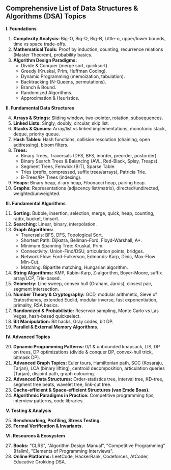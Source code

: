 ## Comprehensive List of Data Structures & Algorithms (DSA) Topics

**I. Foundations**

1.  **Complexity Analysis:** Big-O, Big-Ω, Big-Θ, Little-o, upper/lower bounds, time vs space trade-offs.
2.  **Mathematical Tools:** Proof by induction, counting, recurrence relations (Master Theorem), probability basics.
3.  **Algorithm Design Paradigms:**
    *   Divide & Conquer (merge sort, quicksort).
    *   Greedy (Kruskal, Prim, Huffman Coding).
    *   Dynamic Programming (memoization, tabulation).
    *   Backtracking (N-Queens, permutations).
    *   Branch & Bound.
    *   Randomized Algorithms.
    *   Approximation & Heuristics.

**II. Fundamental Data Structures**

4.  **Arrays & Strings:** Sliding window, two-pointer, rotation, subsequences.
5.  **Linked Lists:** Singly, doubly, circular, skip list.
6.  **Stacks & Queues:** Array/list vs linked implementations, monotonic stack, deque, priority queue.
7.  **Hash Tables:** Hash functions, collision resolution (chaining, open addressing), bloom filters.
8.  **Trees:**
    *   Binary Trees, Traversals (DFS, BFS, inorder, preorder, postorder).
    *   Binary Search Trees & Balancing (AVL, Red-Black, Splay, Treaps).
    *   Segment Trees, Fenwick (BIT), Sparse Table.
    *   Tries (prefix, compressed, suffix trees/arrays), Patricia Trie.
    *   B-Trees/B+ Trees (indexing).
9.  **Heaps:** Binary heap, d-ary heap, Fibonacci heap, pairing heap.
10. **Graphs:** Representations (adjacency list/matrix), directed/undirected, weighted/unweighted.

**III. Fundamental Algorithms**

11. **Sorting:** Bubble, insertion, selection, merge, quick, heap, counting, radix, bucket, timsort.
12. **Searching:** Linear, binary, interpolation.
13. **Graph Algorithms:**
    *   Traversals: BFS, DFS, Topological Sort.
    *   Shortest Path: Dijkstra, Bellman-Ford, Floyd-Warshall, A*.
    *   Minimum Spanning Tree: Kruskal, Prim.
    *   Connectivity: Union-Find/DSU, articulation points, bridges.
    *   Network Flow: Ford-Fulkerson, Edmonds-Karp, Dinic, Max-Flow Min-Cut.
    *   Matching: Bipartite matching, Hungarian algorithm.
14. **String Algorithms:** KMP, Rabin–Karp, Z-algorithm, Boyer-Moore, suffix array/LCP, Trie-based.
15. **Geometry:** Line sweep, convex hull (Graham, Jarvis), closest pair, segment intersection.
16. **Number Theory & Cryptography:** GCD, modular arithmetic, Sieve of Eratosthenes, extended Euclid, modular inverse, fast exponentiation, primality, RSA basics.
17. **Randomized & Probabilistic:** Reservoir sampling, Monte Carlo vs Las Vegas, hash-based quickselect.
18. **Bit Manipulation:** Bit hacks, Gray codes, bit DP.
19. **Parallel & External Memory Algorithms.**

**IV. Advanced Topics**

20. **Dynamic Programming Patterns:** 0/1 & unbounded knapsack, LIS, DP on trees, DP optimizations (divide & conquer DP, convex-hull trick, bitmask DP).
21. **Advanced Graph Topics:** Euler tours, Hamiltonian path, SCC (Kosaraju, Tarjan), LCA (binary lifting), centroid decomposition, articulation queries (Tarjan), disjoint path, graph colouring.
22. **Advanced Data Structures:** Order-statistics tree, interval tree, KD-tree, segment tree beats, wavelet tree, link-cut tree.
23. **Cache-efficient & Space-efficient Structures (van Emde Boas).**
24. **Algorithmic Paradigms in Practice:** Competitive programming tips, interview patterns, code libraries.

**V. Testing & Analysis**

25. **Benchmarking, Profiling, Stress Testing.**
26. **Formal Verification & Invariants.**

**VI. Resources & Ecosystem**

27. **Books:** "CLRS", "Algorithm Design Manual", "Competitive Programming" (Halim), "Elements of Programming Interviews".
28. **Online Platforms:** LeetCode, HackerRank, Codeforces, AtCoder, Educative Grokking DSA.
